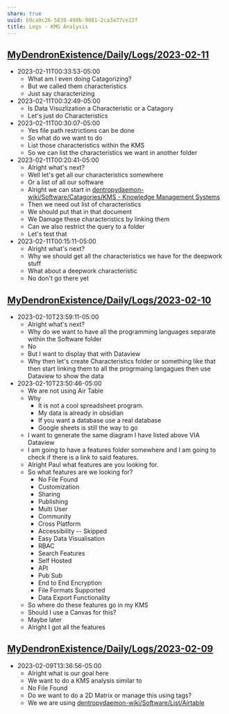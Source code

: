 ```yaml
---
share: true
uuid: b9ca9c26-5838-498b-9081-2ca3a77ce22f
title: Logs - KMS Analysis
---
```

## [MyDendronExistence/Daily/Logs/2023-02-11](/undefined)

* 2023-02-11T00:33:53-05:00
	* What am I even doing Catagorizing?
	* But we called them characteristics
	* Just say characterizing
* 2023-02-11T00:32:49-05:00
	* Is Data Visuzlization a Characteristic or a Catagory
	* Let's just do Characteristics
* 2023-02-11T00:30:07-05:00
	* Yes file path restrictions can be done
	* So what do we want to do
	* List those characteristics within the KMS
	* So we can list the characteristics we want in another folder
* 2023-02-11T00:20:41-05:00
	* Alright what's next?
	* Well let's get all our characteristics somewhere
	* Or a list of all our software
	* Alright we can start in [dentropydaemon-wiki/Software/Catagories/KMS - Knowledge Management Systems](/undefined)
	* Then we need out list of characteristics
	* We should put that in that document
	* We Damage these characteristics by linking them
	* Can we also restrict the query to a folder
	* Let's test that
* 2023-02-11T00:15:11-05:00
	* Alright what's next?
	* Why we should get all the characteristics we have for the deepwork stuff
	* What about a deepwork characteristic
	* No don't go there yet
## [MyDendronExistence/Daily/Logs/2023-02-10](/undefined)

* 2023-02-10T23:59:11-05:00
	* Alright what's next?
	* Why do we want to have all the programming languages separate within the Software folder
	* No
	* But I want to display that with Dataview
	* Why then let's create Characteristics folder or something like that then start linking them to all the progrmaing langagues then use Dataview to show the data
* 2023-02-10T23:50:46-05:00
	* We are not using Air Table
	* Why
		* It is not a cool spreadsheet program.
		* My data is already in obsidian
		* If you want a database use a real database
		* Google sheets is still the way to go
	* I want to generate the same diagram I have listed above VIA Dataview
	* I am going to have a features  folder somewhere and I am going to check if there is a link to said features.
	* Alright Paul what features are you looking for.
	* So what features are we looking for?
		* No File Found
		* Customization
		* Sharing
		* Publishing
		* Multi User
		* Community
		* Cross Platform
		* Accessibility -- Skipped
		* Easy Data Visualisation
		* RBAC
		* Search Features
		* Self Hosted
		* API
		* Pub Sub
		* End to End Encryption
		* File Formats Supported
		* Data Export Functionality
	* So where do these features go in my KMS
	* Should I use a Canvas for this?
	* Maybe later
	* Alright I got all the features

## [MyDendronExistence/Daily/Logs/2023-02-09](/undefined)

* 2023-02-09T13:36:56-05:00
	* Alright what is our goal here
	* We want to do a KMS analysis similar to
	*  No File Found
	* Do we want to do a 2D Matrix or manage this using tags?
	* We we are using [dentropydaemon-wiki/Software/List/Airtable](/undefined)